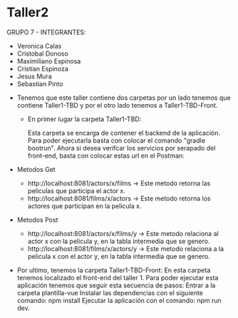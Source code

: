 # Taller2

GRUPO 7 - INTEGRANTES: 
- Veronica Calas
- Cristobal Donoso
- Maximiliano Espinosa
- Cristian Espinoza
- Jesus Mura
- Sebastian Pinto	

* Tenemos que este taller contiene dos carpetas por un lado tenemos que contiene Taller1-TBD y por el otro lado tenemos a Taller1-TBD-Front.

	* En primer lugar la carpeta Taller1-TBD:

		Esta carpeta se encarga de contener el backend de la aplicación.
		Para poder ejecutarla basta con colocar el comando "gradle bootrun".
		Ahora si desea verifcar los servicios por serapado del front-end, basta con colocar estas url en el Postman: 
 
- Metodos Get 

	* http://localhost:8081/actors/x/films -> Este metodo retorna las peliculas que participa el actor x.
	* http://localhost:8081/films/x/actors -> Este metodo retorna los actores que participan en la pelicula x.

 - Metodos Post

	* http://localhost:8081/actors/x/films/y -> Este metodo relaciona al actor x con la pelicula y, en la tabla intermedia que se genero. 
	* http://localhost:8081/films/x/actors/y -> Este metodo relaciona a la pelicula x con el actor y, en la tabla intermedia que se genero.

* Por ultimo, tenemos la carpeta Taller1-TBD-Front:
	En esta carpeta tenemos localizado el front-end del taller 1.
	Para poder ejecutar esta aplicación tenemos que seguir esta secuencia de pasos:
		Entrar a la carpeta plantilla-vue
		Instalar las dependencias con el siguiente comando: npm install
		Ejecutar la aplicación con el comando: npm run dev.


